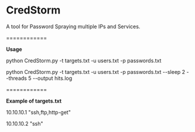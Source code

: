 # CredStorm
A tool for Password Spraying multiple IPs and Services.

============

**Usage**

python CredStorm.py -t targets.txt -u users.txt -p passwords.txt

python CredStorm.py -t targets.txt -u users.txt -p passwords.txt --sleep 2 --threads 5 --output hits.log


============

**Example of targets.txt**

10.10.10.1 "ssh,ftp,http-get"

10.10.10.2 "ssh"
